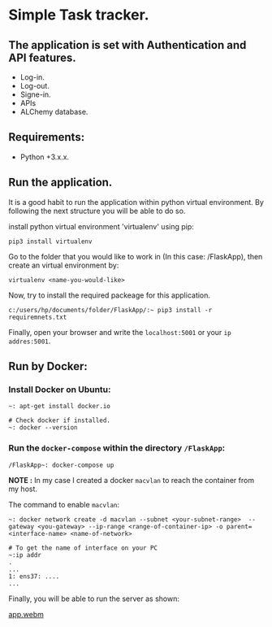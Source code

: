 # Simple Task tracker.
## The application is set with Authentication and API features.
* Log-in.
* Log-out.
* Signe-in.
* APIs
* ALChemy database.

## Requirements:

* Python +3.x.x.

## Run the application.

It is a good habit to run the application within python virtual environment. By following the next structure you will be able to do so.


install python virtual environment 'virtualenv' using pip:
```
pip3 install virtualenv 
```

Go to the folder that you would like to work in (In this case: /FlaskApp), then create an virtual environment by:
```
virtualenv <name-you-would-like>
```

Now, try to install the required packeage for this application.
```
c:/users/hp/documents/folder/FlaskApp/:~ pip3 install -r requiremnets.txt
```

Finally, open your browser and write the `localhost:5001` or your `ip addres:5001`.


## Run by Docker:

### Install Docker on Ubuntu:
```
~: apt-get install docker.io

# Check docker if installed.
~: docker --version

```

### Run the `docker-compose` within the directory `/FlaskApp`:
```
/FlaskApp~: docker-compose up
```

**NOTE :** In my case I created a docker `macvlan` to reach the container from my host.

The command to enable `macvlan`:
```
~: docker network create -d macvlan --subnet <your-subnet-range>  --gateway <you-gateway> --ip-range <range-of-container-ip> -o parent=<interface-name> <name-of-network>

# To get the name of interface on your PC
~:ip addr
.
...
1: ens37: ....
...
```

Finally, you will be able to run the server as shown:


[app.webm](https://user-images.githubusercontent.com/37592486/187088989-28fe3216-cfa4-47dc-8174-bdcf085c82d0.webm)

